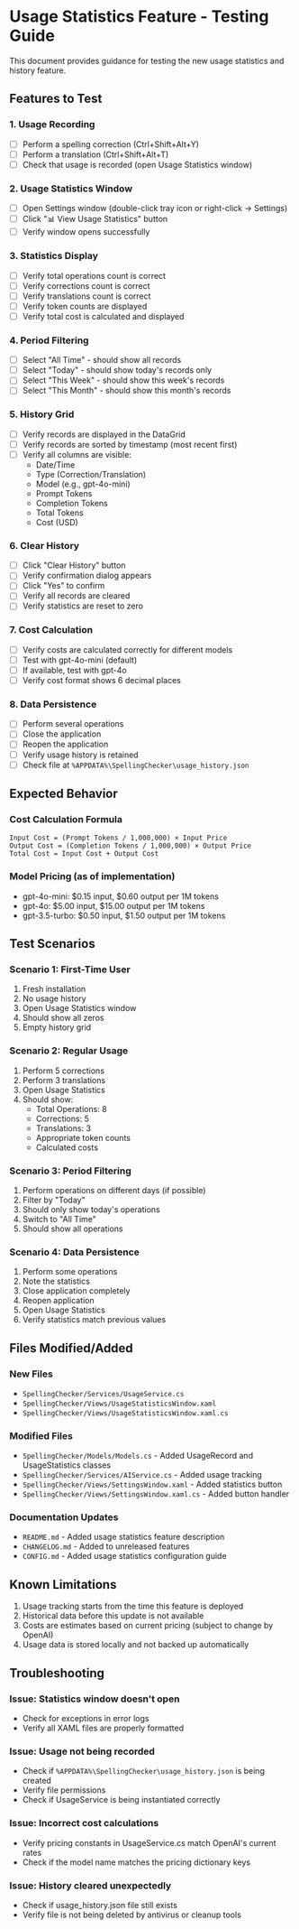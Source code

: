 # Usage Statistics Feature - Testing Guide

This document provides guidance for testing the new usage statistics and history feature.

## Features to Test

### 1. Usage Recording
- [ ] Perform a spelling correction (Ctrl+Shift+Alt+Y)
- [ ] Perform a translation (Ctrl+Shift+Alt+T)
- [ ] Check that usage is recorded (open Usage Statistics window)

### 2. Usage Statistics Window
- [ ] Open Settings window (double-click tray icon or right-click → Settings)
- [ ] Click "📊 View Usage Statistics" button
- [ ] Verify window opens successfully

### 3. Statistics Display
- [ ] Verify total operations count is correct
- [ ] Verify corrections count is correct
- [ ] Verify translations count is correct
- [ ] Verify token counts are displayed
- [ ] Verify total cost is calculated and displayed

### 4. Period Filtering
- [ ] Select "All Time" - should show all records
- [ ] Select "Today" - should show today's records only
- [ ] Select "This Week" - should show this week's records
- [ ] Select "This Month" - should show this month's records

### 5. History Grid
- [ ] Verify records are displayed in the DataGrid
- [ ] Verify records are sorted by timestamp (most recent first)
- [ ] Verify all columns are visible:
  - Date/Time
  - Type (Correction/Translation)
  - Model (e.g., gpt-4o-mini)
  - Prompt Tokens
  - Completion Tokens
  - Total Tokens
  - Cost (USD)

### 6. Clear History
- [ ] Click "Clear History" button
- [ ] Verify confirmation dialog appears
- [ ] Click "Yes" to confirm
- [ ] Verify all records are cleared
- [ ] Verify statistics are reset to zero

### 7. Cost Calculation
- [ ] Verify costs are calculated correctly for different models
- [ ] Test with gpt-4o-mini (default)
- [ ] If available, test with gpt-4o
- [ ] Verify cost format shows 6 decimal places

### 8. Data Persistence
- [ ] Perform several operations
- [ ] Close the application
- [ ] Reopen the application
- [ ] Verify usage history is retained
- [ ] Check file at `%APPDATA%\SpellingChecker\usage_history.json`

## Expected Behavior

### Cost Calculation Formula
```
Input Cost = (Prompt Tokens / 1,000,000) × Input Price
Output Cost = (Completion Tokens / 1,000,000) × Output Price
Total Cost = Input Cost + Output Cost
```

### Model Pricing (as of implementation)
- gpt-4o-mini: $0.15 input, $0.60 output per 1M tokens
- gpt-4o: $5.00 input, $15.00 output per 1M tokens
- gpt-3.5-turbo: $0.50 input, $1.50 output per 1M tokens

## Test Scenarios

### Scenario 1: First-Time User
1. Fresh installation
2. No usage history
3. Open Usage Statistics window
4. Should show all zeros
5. Empty history grid

### Scenario 2: Regular Usage
1. Perform 5 corrections
2. Perform 3 translations
3. Open Usage Statistics
4. Should show:
   - Total Operations: 8
   - Corrections: 5
   - Translations: 3
   - Appropriate token counts
   - Calculated costs

### Scenario 3: Period Filtering
1. Perform operations on different days (if possible)
2. Filter by "Today"
3. Should only show today's operations
4. Switch to "All Time"
5. Should show all operations

### Scenario 4: Data Persistence
1. Perform some operations
2. Note the statistics
3. Close application completely
4. Reopen application
5. Open Usage Statistics
6. Verify statistics match previous values

## Files Modified/Added

### New Files
- `SpellingChecker/Services/UsageService.cs`
- `SpellingChecker/Views/UsageStatisticsWindow.xaml`
- `SpellingChecker/Views/UsageStatisticsWindow.xaml.cs`

### Modified Files
- `SpellingChecker/Models/Models.cs` - Added UsageRecord and UsageStatistics classes
- `SpellingChecker/Services/AIService.cs` - Added usage tracking
- `SpellingChecker/Views/SettingsWindow.xaml` - Added statistics button
- `SpellingChecker/Views/SettingsWindow.xaml.cs` - Added button handler

### Documentation Updates
- `README.md` - Added usage statistics feature description
- `CHANGELOG.md` - Added to unreleased features
- `CONFIG.md` - Added usage statistics configuration guide

## Known Limitations

1. Usage tracking starts from the time this feature is deployed
2. Historical data before this update is not available
3. Costs are estimates based on current pricing (subject to change by OpenAI)
4. Usage data is stored locally and not backed up automatically

## Troubleshooting

### Issue: Statistics window doesn't open
- Check for exceptions in error logs
- Verify all XAML files are properly formatted

### Issue: Usage not being recorded
- Check if `%APPDATA%\SpellingChecker\usage_history.json` is being created
- Verify file permissions
- Check if UsageService is being instantiated correctly

### Issue: Incorrect cost calculations
- Verify pricing constants in UsageService.cs match OpenAI's current rates
- Check if the model name matches the pricing dictionary keys

### Issue: History cleared unexpectedly
- Check if usage_history.json file still exists
- Verify file is not being deleted by antivirus or cleanup tools

